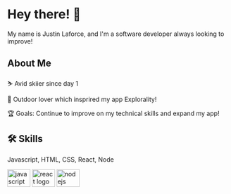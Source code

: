 # Hey there! 👋

My name is Justin Laforce, and I'm a software developer always looking to improve!


## About Me
⛷️ Avid skiier since day 1 

🚣 Outdoor lover which insprired my app Explorality!

🏆 Goals: Continue to improve on my technical skills and expand my app!

## 🛠 Skills
Javascript, HTML, CSS, React, Node
<div align="left">
  <img src="https://cdn.jsdelivr.net/gh/devicons/devicon/icons/javascript/javascript-original.svg" height="40" width="52" alt="javascript logo"  />
  <img src="https://cdn.jsdelivr.net/gh/devicons/devicon/icons/react/react-original.svg" height="40" width="52" alt="react logo"  />
  <img src="https://cdn.jsdelivr.net/gh/devicons/devicon/icons/nodejs/nodejs-original.svg" height="40" width="52" alt="nodejs logo"  />
</div>
